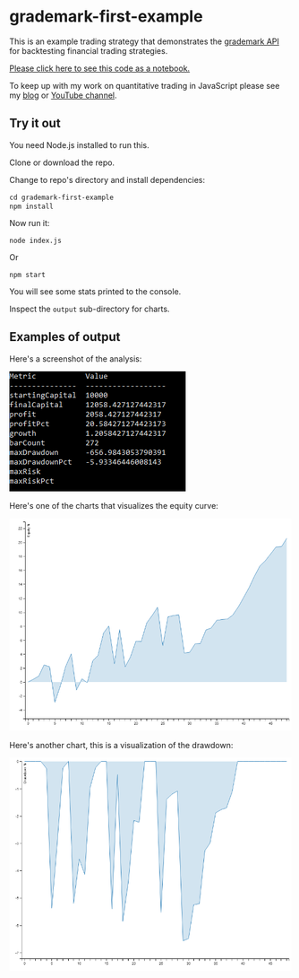 # grademark-first-example

This is an example trading strategy that demonstrates the [grademark API](https://github.com/ashleydavis/grademark) for backtesting financial trading strategies.

[Please click here to see this code as a notebook.](https://grademark.github.io/grademark-first-example/)

To keep up with my work on quantitative trading in JavaScript please see my [blog](http://www.the-data-wrangler.com/) or [YouTube channel](https://www.youtube.com/channel/UCOxw0jy384_wFRwspgq7qMQ).

## Try it out

You need Node.js installed to run this.

Clone or download the repo.

Change to repo's directory and install dependencies:

    cd grademark-first-example
    npm install

Now run it:

    node index.js

Or

    npm start

You will see some stats printed to the console.

Inspect the `output` sub-directory for charts. 

## Examples of output

Here's a screenshot of the analysis:

![Analysis of trades screenshot](output/analysis-screenshot.png)

Here's one of the charts that visualizes the equity curve:

![Equity curve](output/my-equity-curve-pct.png)

Here's another chart, this is a visualization of the drawdown:

![Drawdown](output/my-drawdown-pct.png)